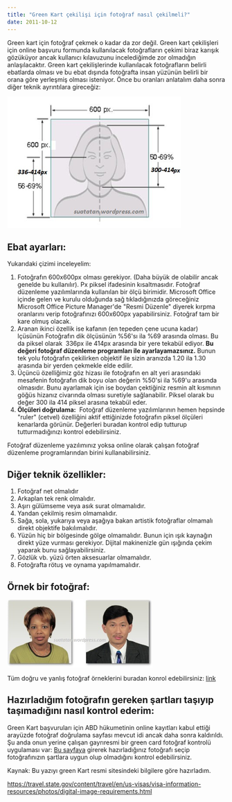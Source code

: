 ```yaml
---
title: "Green Kart çekilişi için fotoğraf nasıl çekilmeli?"
date: 2011-10-12
---
```


Green kart için fotoğraf çekmek o kadar da zor değil. Green kart çekilişleri için online başvuru formunda kullanılacak fotoğrafların çekimi biraz karışık gözüküyor ancak kullanıcı kılavuzunu incelediğimde zor olmadığın anlaşılacaktır. Green kart çekilişlerinde kullanılacak fotoğrafların belirli ebatlarda olması ve bu ebat dışında fotoğrafta insan yüzünün belirli bir orana göre yerleşmiş olması isteniyor. Önce bu oranları anlatalım daha sonra diğer teknik ayrıntılara gireceğiz:

[![](/images/dvfoto.jpg "DVFOTO")](http://suatatan.wordpress.com/wp-content/uploads/2011/10/dvfoto.jpg)

## Ebat ayarları:

Yukarıdaki çizimi inceleyelim:

1. Fotoğrafın 600x600px olması gerekiyor. (Daha büyük de olabilir ancak genelde bu kullanılır). Px piksel ifadesinin kısaltmasıdır. Fotoğraf düzenleme yazılımlarında kullanılan bir ölçü birimidir. Microsoft Office içinde gelen ve kurulu olduğunda sağ tıkladığınızda göreceğiniz Microsoft Office Picture Manager'de "Resmi Düzenle" diyerek kırpma oranlarını verip fotoğrafınızı 600x600px yapabilirsiniz. Fotoğraf tam bir kare olmuş olacak.
2. Aranan ikinci özellik ise kafanın (en tepeden çene ucuna kadar) lçüsünün Fotoğrafın dik ölçüsünün %56'sı ila %69 arasında olması. Bu da piksel olarak  336px ile 414px arasında bir yere tekabül ediyor. **Bu değeri fotoğraf düzenleme programları ile ayarlayamazsınız.** Bunun tek yolu fotoğrafın çekilirken objektif ile sizin aranızda 1.20 ila 1.30 arasında bir yerden çekmekle elde edilir.
3. Üçüncü özelliğimiz göz hizası ile fotoğrafın en alt yeri arasındaki mesafenin fotoğrafın dik boyu olan değerin %50'si ila %69'u arasında olmasıdır. Bunu ayarlamak için ise boydan çektiğiniz resmin alt kısmının göğüs hizanız civarında olması suretiyle sağlanabilir. Piksel olarak bu değer 300 ila 414 piksel arasına tekabül eder.
4. **Ölçüleri doğrulama:**  Fotoğraf düzenleme yazılımlarının hemen hepsinde "ruler" (cetvel) özelliğini aktif ettiğinizde fotoğrafın piksel ölçüleri kenarlarda görünür. Değerleri buradan kontrol edip tutturup tutturmadığınızı kontrol edebilirsiniz.

Fotoğraf düzenleme yazılımınız yoksa online olarak çalışan fotoğraf düzenleme programlarından birini kullanabilirsiniz.

## Diğer teknik özellikler:

1. Fotoğraf net olmalıdır
2. Arkaplan tek renk olmalıdır.
3. Aşırı gülümseme veya asık surat olmamalıdır.
4. Yandan çekilmiş resim olmamalıdır.
5. Sağa, sola, yukarıya veya aşağıya bakan artistik fotoğraflar olmamalı direkt objektife bakılımalıdır.
6. Yüzün hiç bir bölgesinde gölge olmamalıdır. Bunun için ışık kaynağın direkt yüze vurması gerekiyor. Dijital makinenizle gün ışığında çekim yaparak bunu sağlayabilirsiniz.
7. Gözlük vb. yüzü örten aksesuarlar olmamalıdır.
8. Fotoğrafta rötuş ve oynama yapılmamalıdır.

## Örnek bir fotoğraf:

[![](/images/dv-valid-photo.jpg "dv-valid-photo")](http://suatatan.wordpress.com/wp-content/uploads/2011/10/dv-valid-photo.jpg)

Tüm doğru ve yanlış fotoğraf örneklerini buradan konrol edebilirsiniz: [link](https://travel.state.gov/content/travel/en/us-visas/visa-information-resources/photos/photo-examples.html)

## Hazırladığım fotoğrafın gereken şartları taşıyıp taşımadığını nasıl kontrol ederim:

Green Kart başvuruları için ABD hükumetinin online kayıtları kabul ettiği arayüzde fotoğraf doğrulama sayfası mevcut idi ancak daha sonra kaldırıldı. Şu anda onun yerine çalışan gayrıresmi bir green card fotoğraf kontrolü uygulaması var: [Bu sayfaya](https://www.greencardphotocheck.com/tr/ "DV Lottery Photo Validator") girerek hazırladığınız fotoğrafı seçip  fotoğrafınızın şartlara uygun olup olmadığını kontrol edebilirsiniz.

Kaynak: Bu yazıyı green Kart resmi sitesindeki bilgilere göre hazırladım.

https://travel.state.gov/content/travel/en/us-visas/visa-information-resources/photos/digital-image-requirements.html
